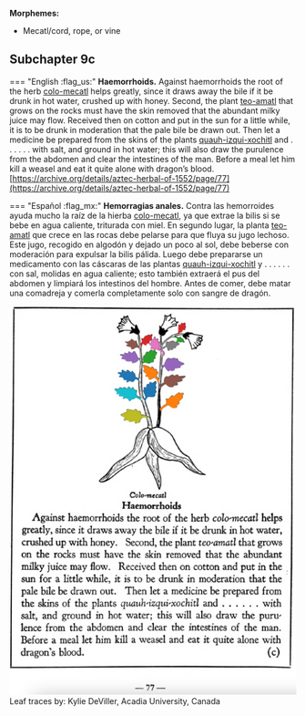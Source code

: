 
**Morphemes:**

- Mecatl/cord, rope, or vine

## Subchapter 9c  

=== "English :flag_us:"
    **Haemorrhoids.** Against haemorrhoids the root of the herb [colo-mecatl](Colo-mecatl.md) helps greatly, since it draws away the bile if it be drunk in hot water, crushed up with honey. Second, the plant [teo-amatl](Teo-amatl.md) that grows on the rocks must have the skin removed that the abundant milky juice may flow. Received then on cotton and put in the sun for a little while, it is to be drunk in moderation that the pale bile be drawn out. Then let a medicine be prepared from the skins of the plants [quauh-izqui-xochitl](Quauh-izqui-xochitl.md) and . . . . . . with salt, and ground in hot water; this will also draw the purulence from the abdomen and clear the intestines of the man. Before a meal let him kill a weasel and eat it quite alone with dragon’s blood.  
    [https://archive.org/details/aztec-herbal-of-1552/page/77](https://archive.org/details/aztec-herbal-of-1552/page/77)  


=== "Español :flag_mx:"
    **Hemorragias anales.** Contra las hemorroides ayuda mucho la raíz de la hierba [colo-mecatl](Colo-mecatl.md), ya que extrae la bilis si se bebe en agua caliente, triturada con miel. En segundo lugar, la planta [teo-amatl](Teo-amatl.md) que crece en las rocas debe pelarse para que fluya su jugo lechoso. Este jugo, recogido en algodón y dejado un poco al sol, debe beberse con moderación para expulsar la bilis pálida. Luego debe prepararse un medicamento con las cáscaras de las plantas [quauh-izqui-xochitl](Quauh-izqui-xochitl.md) y . . . . . . con sal, molidas en agua caliente; esto también extraerá el pus del abdomen y limpiará los intestinos del hombre. Antes de comer, debe matar una comadreja y comerla completamente solo con sangre de dragón.  

![K_ID079_p077_01_Colo-mecatl.png](assets/K_ID079_p077_01_Colo-mecatl.png)  
Leaf traces by: Kylie DeViller, Acadia University, Canada  
